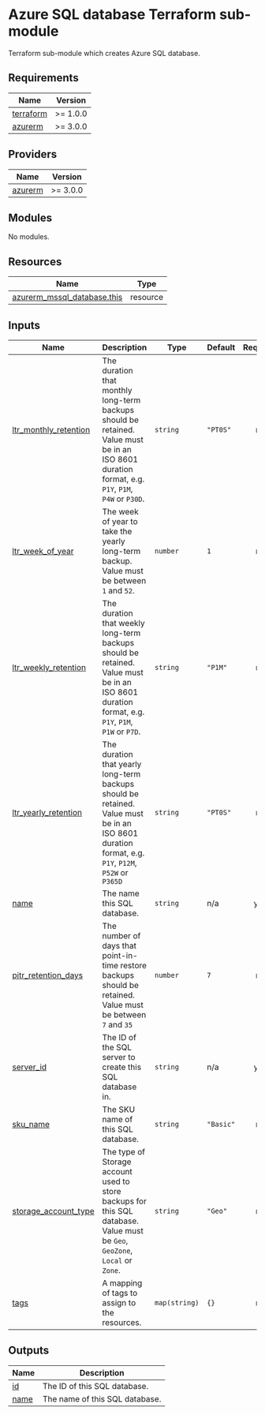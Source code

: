 # Azure SQL database Terraform sub-module

Terraform sub-module which creates Azure SQL database.

<!-- BEGIN_TF_DOCS -->
## Requirements

| Name | Version |
|------|---------|
| <a name="requirement_terraform"></a> [terraform](#requirement\_terraform) | >= 1.0.0 |
| <a name="requirement_azurerm"></a> [azurerm](#requirement\_azurerm) | >= 3.0.0 |

## Providers

| Name | Version |
|------|---------|
| <a name="provider_azurerm"></a> [azurerm](#provider\_azurerm) | >= 3.0.0 |

## Modules

No modules.

## Resources

| Name | Type |
|------|------|
| [azurerm_mssql_database.this](https://registry.terraform.io/providers/hashicorp/azurerm/latest/docs/resources/mssql_database) | resource |

## Inputs

| Name | Description | Type | Default | Required |
|------|-------------|------|---------|:--------:|
| <a name="input_ltr_monthly_retention"></a> [ltr\_monthly\_retention](#input\_ltr\_monthly\_retention) | The duration that monthly long-term backups should be retained. Value must be in an ISO 8601 duration format, e.g. `P1Y`, `P1M`, `P4W` or `P30D`. | `string` | `"PT0S"` | no |
| <a name="input_ltr_week_of_year"></a> [ltr\_week\_of\_year](#input\_ltr\_week\_of\_year) | The week of year to take the yearly long-term backup. Value must be between `1` and `52`. | `number` | `1` | no |
| <a name="input_ltr_weekly_retention"></a> [ltr\_weekly\_retention](#input\_ltr\_weekly\_retention) | The duration that weekly long-term backups should be retained. Value must be in an ISO 8601 duration format, e.g. `P1Y`, `P1M`, `P1W` or `P7D`. | `string` | `"P1M"` | no |
| <a name="input_ltr_yearly_retention"></a> [ltr\_yearly\_retention](#input\_ltr\_yearly\_retention) | The duration that yearly long-term backups should be retained. Value must be in an ISO 8601 duration format, e.g. `P1Y`, `P12M`, `P52W` or `P365D` | `string` | `"PT0S"` | no |
| <a name="input_name"></a> [name](#input\_name) | The name this SQL database. | `string` | n/a | yes |
| <a name="input_pitr_retention_days"></a> [pitr\_retention\_days](#input\_pitr\_retention\_days) | The number of days that point-in-time restore backups should be retained. Value must be between `7` and `35` | `number` | `7` | no |
| <a name="input_server_id"></a> [server\_id](#input\_server\_id) | The ID of the SQL server to create this SQL database in. | `string` | n/a | yes |
| <a name="input_sku_name"></a> [sku\_name](#input\_sku\_name) | The SKU name of this SQL database. | `string` | `"Basic"` | no |
| <a name="input_storage_account_type"></a> [storage\_account\_type](#input\_storage\_account\_type) | The type of Storage account used to store backups for this SQL database. Value must be `Geo`, `GeoZone`, `Local` or `Zone`. | `string` | `"Geo"` | no |
| <a name="input_tags"></a> [tags](#input\_tags) | A mapping of tags to assign to the resources. | `map(string)` | `{}` | no |

## Outputs

| Name | Description |
|------|-------------|
| <a name="output_id"></a> [id](#output\_id) | The ID of this SQL database. |
| <a name="output_name"></a> [name](#output\_name) | The name of this SQL database. |
<!-- END_TF_DOCS -->